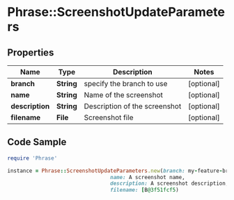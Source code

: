# Phrase::ScreenshotUpdateParameters

## Properties

Name | Type | Description | Notes
------------ | ------------- | ------------- | -------------
**branch** | **String** | specify the branch to use | [optional] 
**name** | **String** | Name of the screenshot | [optional] 
**description** | **String** | Description of the screenshot | [optional] 
**filename** | **File** | Screenshot file | [optional] 

## Code Sample

```ruby
require 'Phrase'

instance = Phrase::ScreenshotUpdateParameters.new(branch: my-feature-branch,
                                 name: A screenshot name,
                                 description: A screenshot description,
                                 filename: [B@3f51fcf5)
```


